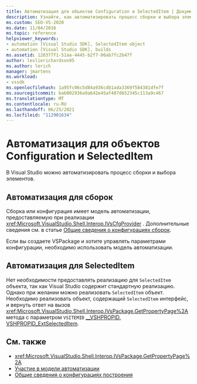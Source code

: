 ```yaml
---
title: Автоматизация для объектов Configuration и SelectedItem | Документация Майкрософт
description: Узнайте, как автоматизировать процесс сборки и выбора элементов Visual Studio с помощью объектов Configuration и SelectedItem в Interop Shell.
ms.custom: SEO-VS-2020
ms.date: 11/04/2016
ms.topic: reference
helpviewer_keywords:
- automation [Visual Studio SDK], SelectedItem object
- automation [Visual Studio SDK], builds
ms.assetid: 120377f1-51aa-4445-b2f7-06ab7fc2b47f
author: leslierichardson95
ms.author: lerich
manager: jmartens
ms.workload:
- vssdk
ms.openlocfilehash: 1a95fc06c5d84a936cdb1ada3369f584381dfe7f
ms.sourcegitcommit: bab002936a9a642e45af407d652345c113a9c467
ms.translationtype: MT
ms.contentlocale: ru-RU
ms.lasthandoff: 06/25/2021
ms.locfileid: "112901634"
---
```

# <a name="automation-for-configuration-and-selecteditem-objects"></a>Автоматизация для объектов Configuration и SelectedItem

В Visual Studio можно автоматизировать процесс сборки и выбора элементов.

## <a name="automation-for-builds"></a>Автоматизация для сборок

Сборка или конфигурация имеет модель автоматизации, предоставляемую при реализации <xref:Microsoft.VisualStudio.Shell.Interop.IVsCfgProvider> . Дополнительные сведения см. в статье [Общие сведения о конфигурациях сборок](../../ide/understanding-build-configurations.md).

Если вы создаете VSPackage и хотите управлять параметрами конфигурации, необходимо использовать модель автоматизации.

## <a name="automation-for-selecteditem"></a>Автоматизация для SelectedItem

Нет необходимости предоставлять реализацию для `SelectedItem` объекта, так как Visual Studio содержит стандартную реализацию. Однако при желании можно реализовать `SelectedItem` объект. Необходимо реализовать объект, содержащий `SelectedItem` интерфейс, и вернуть ответ на вызов <xref:Microsoft.VisualStudio.Shell.Interop.IVsPackage.GetPropertyPage%2A> метода с параметром `VSITEMID` [__VSHPROPID. VSHPROPID_ExtSelectedItem](<xref:Microsoft.VisualStudio.Shell.Interop.__VSHPROPID.VSHPROPID_ExtSelectedItem>).

## <a name="see-also"></a>См. также

- <xref:Microsoft.VisualStudio.Shell.Interop.IVsPackage.GetPropertyPage%2A>
- [Участие в модели автоматизации](../../extensibility/internals/contributing-to-the-automation-model.md)
- [Общие сведения о конфигурациях построения](../../ide/understanding-build-configurations.md)
